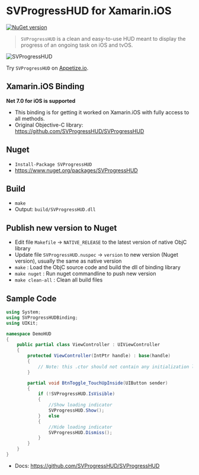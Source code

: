 # SVProgressHUD for Xamarin.iOS

[![NuGet version](https://badge.fury.io/nu/SVProgressHUD.svg)](https://badge.fury.io/nu/SVProgressHUD)

> `SVProgressHUD` is a clean and easy-to-use HUD meant to display the progress of an ongoing task on iOS and tvOS.

![SVProgressHUD](http://f.cl.ly/items/2G1F1Z0M0k0h2U3V1p39/SVProgressHUD.gif)

Try `SVProgressHUD` on [Appetize.io](https://appetize.io/app/p8r2cvy8kq74x7q7tjqf5gyatr).

## Xamarin.iOS Binding
**Net 7.0 for iOS is supported**
* This binding is for getting it worked on Xamarin.iOS with fully access to all methods.
* Original Objective-C library: https://github.com/SVProgressHUD/SVProgressHUD

## Nuget

* `Install-Package SVProgressHUD`
* <https://www.nuget.org/packages/SVProgressHUD>

## Build

* `make`
* Output: `build/SVProgressHUD.dll`

## Publish new version to Nuget

* Edit file `Makefile` -> `NATIVE_RELEASE` to the latest version of native ObjC library
* Update file `SVProgressHUD.nuspec` -> `version` to new version (Nuget version), usually the same as native version
* `make` : Load the ObjC source code and build the dll of binding library
* `make nuget` : Run nuget commandline to push new version
* `make clean-all` : Clean all build files

## Sample Code

```csharp
using System;
using SVProgressHUDBinding;
using UIKit;

namespace DemoHUD
{
	public partial class ViewController : UIViewController
	{
		protected ViewController(IntPtr handle) : base(handle)
		{
			// Note: this .ctor should not contain any initialization logic.
		}

		partial void BtnToggle_TouchUpInside(UIButton sender)
		{
			if (!SVProgressHUD.IsVisible)
			{
				//Show loading indicator
				SVProgressHUD.Show();
			}	else
			{
				//Hide loading indicator
				SVProgressHUD.Dismiss();
			}
		}
	}
}
```

* Docs: <https://github.com/SVProgressHUD/SVProgressHUD>
